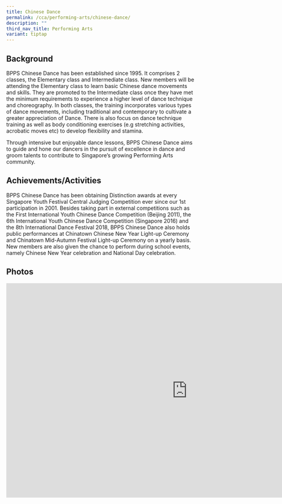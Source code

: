 ```yaml
---
title: Chinese Dance
permalink: /cca/performing-arts/chinese-dance/
description: ""
third_nav_title: Performing Arts
variant: tiptap
---
```

<h2>Background</h2>
<p>BPPS Chinese Dance has been established since 1995. It comprises 2 classes,
the Elementary class and Intermediate class. New members will be attending
the Elementary class to learn basic Chinese dance movements and skills.
They are promoted to the Intermediate class once they have met the minimum
requirements to experience a higher level of dance technique and choreography.
In both classes, the training incorporates various types of dance movements,
including traditional and contemporary to cultivate a greater appreciation
of Dance. There is also focus on dance technique training as well as body
conditioning exercises (e.g stretching activities, acrobatic moves etc)
to develop flexibility and stamina.&nbsp;</p>
<p>Through intensive but enjoyable dance lessons, BPPS Chinese Dance aims
to guide and hone our dancers in the pursuit of excellence in dance and
groom talents to contribute to Singapore’s growing Performing Arts community.</p>
<h2>Achievements/Activities</h2>
<p>BPPS Chinese Dance has been obtaining Distinction awards at every Singapore
Youth Festival Central Judging Competition ever since our 1st participation
in 2001. Besides taking part in external competitions such as the First
International Youth Chinese Dance Competition (Beijing 2011), the 6th International
Youth Chinese Dance Competition (Singapore 2016) and the 8th International
Dance Festival 2018, BPPS Chinese Dance also holds public performances
at Chinatown Chinese New Year Light-up Ceremony and Chinatown Mid-Autumn
Festival Light-up Ceremony on a yearly basis. New members are also given
the chance to perform during school events, namely Chinese New Year celebration
and National Day celebration.</p>
<h2>Photos</h2>
<div class="iframe-wrapper">
<iframe height="569" width="960" allowfullscreen="true" frameborder="0" src="https://docs.google.com/presentation/d/e/2PACX-1vSP57YKvcEBxkiwt4kzKXs0ZCyDXOdJ1IQYXMGlPCDurKGQD7GjubqXCgjUD1-0TyJdvtDeIXqqYFXQ/embed?start=false&amp;loop=false&amp;delayms=3000"></iframe>
</div>
<p></p>